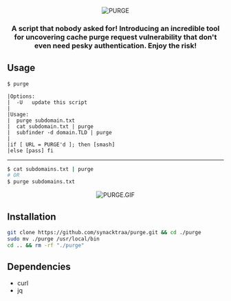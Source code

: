 <p align="center">
<img src="https://imgur.com/w993TXD.png" alt="PURGE"/>
</p>

<h3 align="center">
A script that nobody asked for! Introducing an incredible tool for uncovering cache purge request vulnerability that don't even need pesky authentication. Enjoy the risk! 
</h3>

##  Usage



```bash
$ purge
```

```
|Options:
|  -U   update this script
|
|Usage:
|  purge subdomain.txt
|  cat subdomain.txt | purge
|  subfinder -d domain.TLD | purge
|
|if [ URL = PURGE'd ]; then [smash]
|else [pass] fi
```
---

```bash
$ cat subdomains.txt | purge
# OR
$ purge subdomains.txt
```

<p align="center">
<img src="https://imgur.com/yFZuLpK.gif" alt="PURGE.GIF"/>
</p>

##  Installation

```bash
git clone https://github.com/synacktraa/purge.git && cd ./purge
sudo mv ./purge /usr/local/bin
cd .. && rm -rf "./purge"
```

##  Dependencies

- curl
- jq


